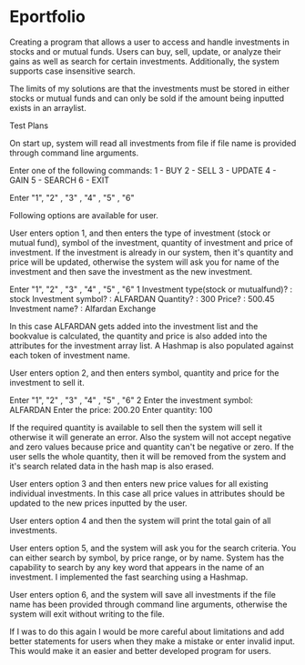 # Eportfolio

Creating a program that allows a user to access and handle investments in stocks and or mutual funds. Users can buy, sell, update, or analyze 
their gains as well as search for certain investments. Additionally, the system supports case insensitive search. 


The limits of my solutions are that the investments must be stored in either stocks or mutual funds and can only be sold if the amount being 
inputted exists in an arraylist.

Test Plans 

On start up, system will read all investments from file if file name is provided through command line arguments.

Enter one of the following commands:
1 - BUY
2 - SELL
3 - UPDATE
4 - GAIN
5 - SEARCH
6 - EXIT

Enter "1", "2" , "3" , "4" , "5" , "6"

Following options are available for user.

User enters option 1, and then enters the type of investment (stock or mutual fund), symbol of the investment, quantity of investment and price 
of investment. If the investment is already in our system, then it's quantity and price will be updated, otherwise the system will ask you for name of the
investment and then save the investment as the new investment.

Enter "1", "2" , "3" , "4" , "5" , "6"
1
Investment type(stock or mutualfund)? : stock
Investment symbol? : ALFARDAN
Quantity? : 300
Price? : 500.45
Investment name? : Alfardan Exchange 

In this case ALFARDAN gets added  into the investment list and the bookvalue is calculated, the quantity and price is also added into the attributes 
for the investment array list. A Hashmap is also populated against each token of investment name.

User enters option 2, and then enters symbol, quantity and price for the investment to sell it.

Enter "1", "2" , "3" , "4" , "5" , "6"
2
Enter the investment symbol: ALFARDAN
Enter the price: 200.20
Enter quantity: 100

If the required quantity is available to sell then the system will sell it otherwise it will generate an error. Also the system will not accept negative
and zero values because price and quantity can't be negative or zero. If the user sells the whole quantity, then it will be removed from the system and it's search
related data in the hash map is also erased. 

User enters option 3 and then enters new price values for all existing individual investments. 
In this case all price values in attributes should be updated to the new prices inputted by the user.

User enters option 4 and then the system will print the total gain of all investments.

User enters option 5, and the system will ask you for the search criteria.
You can either search by symbol, by price range, or by name.
System has the capability to search by any key word that appears in the name of an investment. I implemented the fast searching using a Hashmap.

User enters option 6, and the system will save all investments if the file name has been provided through command line arguments, otherwise the system will
exit without writing to the file.

If I was to do this again I would be more careful about limitations and add better statements for users when they make a mistake or enter invalid 
input. This would make it an easier and better developed program for users. 
